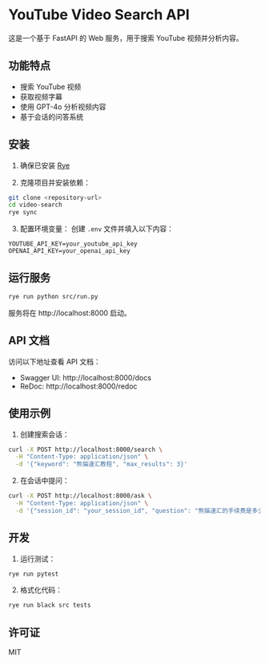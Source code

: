# YouTube Video Search API

这是一个基于 FastAPI 的 Web 服务，用于搜索 YouTube 视频并分析内容。

## 功能特点

- 搜索 YouTube 视频
- 获取视频字幕
- 使用 GPT-4o 分析视频内容
- 基于会话的问答系统

## 安装

1. 确保已安装 [Rye](https://rye-up.com/guide/installation/)

2. 克隆项目并安装依赖：
```bash
git clone <repository-url>
cd video-search
rye sync
```

3. 配置环境变量：
创建 `.env` 文件并填入以下内容：
```
YOUTUBE_API_KEY=your_youtube_api_key
OPENAI_API_KEY=your_openai_api_key
```

## 运行服务

```bash
rye run python src/run.py
```

服务将在 http://localhost:8000 启动。

## API 文档

访问以下地址查看 API 文档：
- Swagger UI: http://localhost:8000/docs
- ReDoc: http://localhost:8000/redoc

## 使用示例

1. 创建搜索会话：
```bash
curl -X POST http://localhost:8000/search \
  -H "Content-Type: application/json" \
  -d '{"keyword": "熊猫速汇教程", "max_results": 3}'
```

2. 在会话中提问：
```bash
curl -X POST http://localhost:8000/ask \
  -H "Content-Type: application/json" \
  -d '{"session_id": "your_session_id", "question": "熊猫速汇的手续费是多少？"}'
```

## 开发

1. 运行测试：
```bash
rye run pytest
```

2. 格式化代码：
```bash
rye run black src tests
```

## 许可证

MIT